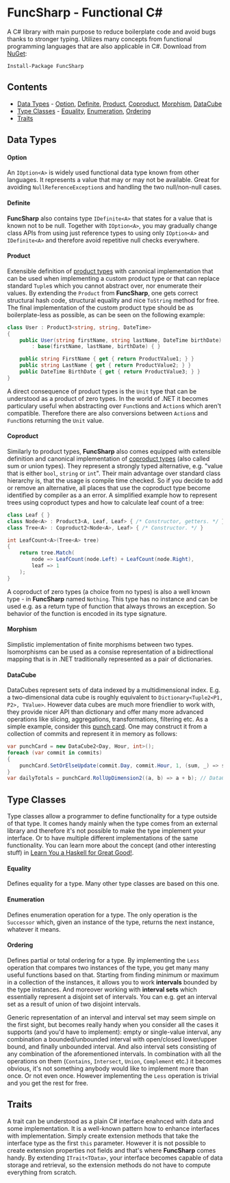# FuncSharp - Functional C&#35;

A C# library with main purpose to reduce boilerplate code and avoid bugs thanks to stronger typing. Utilizes many concepts from functional programming languages that are also applicable in C#. Download from [NuGet](https://www.nuget.org/packages/FuncSharp/):

```
Install-Package FuncSharp
```

## Contents

- [Data Types](#data-types) - [Option](#option), [Definite](#definite), [Product](#product), [Coproduct](#coproduct), [Morphism](#morphism), [DataCube](#datacube)
- [Type Classes](#type-classes) - [Equality](#equality), [Enumeration](#enumeration), [Ordering](#ordering)
- [Traits](#traits)

## Data Types

#### Option

An `IOption<A>` is widely used functional data type known from other languages. It represents a value that may or may not be available. Great for avoiding `NullReferenceException`s and handling the two null/non-null cases.

#### Definite

**FuncSharp** also contains type `IDefinite<A>` that states for a value that is known not to be null. Together with `IOption<A>`, you may gradually change class APIs from using just reference types to using only `IOption<A>` and `IDefinite<A>` and therefore avoid repetitive null checks everywhere.

#### Product

Extensible definition of [product types](http://en.wikipedia.org/wiki/Product_type) with canonical implementation that can be used when implementing a custom product type or that can replace standard `Tuple`s which you cannot abstract over, nor enumerate their values. By extending the `Product` from **FuncSharp**, one gets correct structural hash code, structural equality and nice `ToString` method for free. The final implementation of the custom product type should be as boilerplate-less as possible, as can be seen on the following example:

```C#
class User : Product3<string, string, DateTime>
{
    public User(string firstName, string lastName, DateTime birthDate)
        : base(firstName, lastName, birthDate) { }

    public string FirstName { get { return ProductValue1; } }
    public string LastName { get { return ProductValue2; } }
    public DateTime BirthDate { get { return ProductValue3; } }
}
```

A direct consequence of product types is the `Unit` type that can be understood as a product of zero types. In the world of .NET it becomes particulary useful when abstracting over `Func`tions and `Action`s which aren't compatible. Therefore there are also conversions between `Action`s and `Func`tions returning the `Unit` value.

#### Coproduct

Similarly to product types, **FuncSharp** also comes equipped with extensible definition and canonical implementation of [coproduct types](https://en.wikipedia.org/wiki/Tagged_union) (also called sum or union types). They represent a strongly typed alternative, e.g. "value that is either `bool`, `string` or `int`". Their main advantage over standard class hierarchy is, that the usage is compile time checked. So if you decide to add or remove an alternative, all places that use the coproduct type become identified by compiler as a an error. A simplified example how to represent trees using coproduct types and how to calculate leaf count of a tree:

```cs
class Leaf { }
class Node<A> : Product3<A, Leaf, Leaf> { /* Constructor, getters. */ }
class Tree<A> : Coproduct2<Node<A>, Leaf> { /* Constructor. */ }

int LeafCount<A>(Tree<A> tree)
{
    return tree.Match(
        node => LeafCount(node.Left) + LeafCount(node.Right),
        leaf => 1
    );
}
```

A coproduct of zero types (a choice from no types) is also a well known type - in **FuncSharp** named `Nothing`. This type has no instance and can be used e.g. as a return type of function that always throws an exception. So behavior of the function is encoded in its type signature.

#### Morphism

Simplistic implementation of finite morphisms between two types. Isomorphisms can be used as a consise representation of a bidirectlional mapping that is in .NET traditionally represented as a pair of dictionaries.

#### DataCube

DataCubes represent sets of data indexed by a multidimensional index. E.g. a two-dimensional data cube is roughly equivalent to `Dictionary<Tuple2<P1, P2>, TValue>`. However data cubes are much more friendlier to work with, they provide nicer API than dictionary and offer many more advanced operations like slicing, aggregations, transformations, filtering etc. As a simple example, consider this [punch card](https://github.com/siroky/FuncSharp/graphs/punch-card). One may construct it from a collection of commits and represent it in memory as follows:

```cs
var punchCard = new DataCube2<Day, Hour, int>();
foreach (var commit in commits)
{
    punchCard.SetOrElseUpdate(commit.Day, commit.Hour, 1, (sum, _) => sum + 1);
}
var dailyTotals = punchCard.RollUpDimension2((a, b) => a + b); // DataCube1<Day, int>
```

## Type Classes

Type classes allow a programmer to define functionality for a type outside of that type. It comes handy mainly when the type comes from an external library and therefore it's not possible to make the type implement your interface. Or to have multiple different implementations of the same functionality. You can learn more about the concept (and other interesting stuff) in [Learn You a Haskell for Great Good!](http://learnyouahaskell.com/making-our-own-types-and-typeclasses#typeclasses-102).

#### Equality

Defines equality for a type. Many other type classes are based on this one.

#### Enumeration

Defines enumeration operation for a type. The only operation is the `Successor` which, given an instance of the type, returns the next instance, whatever it means.

#### Ordering

Defines partial or total ordering for a type. By implementing the `Less` operation that compares two instances of the type, you get many many useful functions based on that. Starting from finding minimum or maximum in a collection of the instances, it allows you to work **intervals** bounded by the type instances. And moreover working with **interval sets** which essentially represent a disjoint set of intervals. You can e.g. get an interval set as a result of union of two disjoint intervals.

Generic representation of an interval and interval set may seem simple on the first sight, but becomes really handy when you consider all the cases it supports (and you'd have to implement): empty or single-value interval, any combination a bounded/unbounded interval with open/closed lower/upper bound, and finally unbounded interval. And also interval sets consisting of any combination of the aforementioned intervals. In combination with all the operations on them (`Contains`, `Intersect`, `Union`, `Complement` etc.) it becomes obvious, it's not something anybody would like to implement more than once. Or not even once. However implementing the `Less` operation is trivial and you get the rest for free.

## Traits

A trait can be understood as a plain C# interface enahnced with data and some implementation. It is a well-known pattern how to enhance interfaces with implementation. Simply create extension methods that take the interface type as the first `this` parameter. However it is not possible to create extension properties not fields and that's where **FuncSharp** comes handy. By extending `ITrait<TData>`, your interface becomes capable of data storage and retrieval, so the extension methods do not have to compute everything from scratch.
